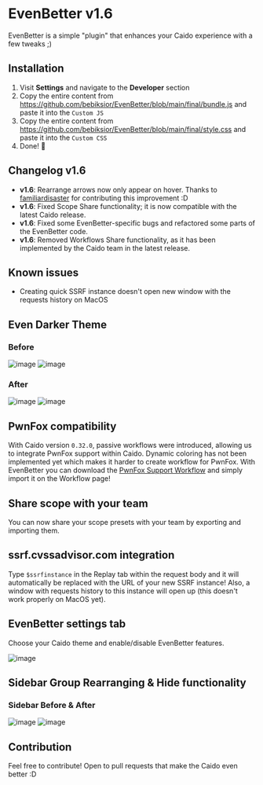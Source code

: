 # EvenBetter v1.6
EvenBetter is a simple "plugin" that enhances your Caido experience with a few tweaks ;)

## Installation
1. Visit **Settings** and navigate to the **Developer** section
2. Copy the entire content from https://github.com/bebiksior/EvenBetter/blob/main/final/bundle.js and paste it into the `Custom JS`
3. Copy the entire content from https://github.com/bebiksior/EvenBetter/blob/main/final/style.css and paste it into the `Custom CSS`
4. Done! 🎉

## Changelog v1.6
- **v1.6**: Rearrange arrows now only appear on hover. Thanks to [familiardisaster](https://github.com/familiardisaster) for contributing this improvement :D
- **v1.6**: Fixed Scope Share functionality; it is now compatible with the latest Caido release.
- **v1.6**: Fixed some EvenBetter-specific bugs and refactored some parts of the EvenBetter code.
- **v1.6**: Removed Workflows Share functionality, as it has been implemented by the Caido team in the latest release.

## Known issues
- Creating quick SSRF instance doesn't open new window with the requests history on MacOS

## Even Darker Theme

### Before
![image](https://github.com/bebiksior/EvenBetter/assets/71410238/efd7a8b7-797b-4093-b794-acb162a72a64)
![image](https://github.com/bebiksior/EvenBetter/assets/71410238/e98cc376-8e48-4e7a-8886-32ead2329386)

### After
![image](https://github.com/bebiksior/EvenBetter/assets/71410238/405d095e-338b-4796-b722-555d8eb73e92)
![image](https://github.com/bebiksior/EvenBetter/assets/71410238/1af01fdb-e789-49b3-b35a-96ea7d5c7585)

## PwnFox compatibility
With Caido version `0.32.0`, passive workflows were introduced, allowing us to integrate PwnFox support within Caido. Dynamic coloring has not been implemented yet which makes it harder to create workflow for PwnFox. With EvenBetter you can download the [PwnFox Support Workflow](https://github.com/bebiksior/EvenBetter/workflow/workflow-PwnFox_Support.json) and simply import it on the Workflow page!

## Share scope with your team
You can now share your scope presets with your team by exporting and importing them.


## ssrf.cvssadvisor.com integration
Type `$ssrfinstance` in the Replay tab within the request body and it will automatically be replaced with the URL of your new SSRF instance! Also, a window with requests history to this instance will open up (this doesn't work properly on MacOS yet).


## EvenBetter settings tab
Choose your Caido theme and enable/disable EvenBetter features.

![image](https://github.com/bebiksior/EvenBetter/assets/71410238/231d15aa-a50d-4507-b30f-c060fbb24adc)

## Sidebar Group Rearranging & Hide functionality 

### Sidebar Before & After
![image](https://github.com/bebiksior/EvenBetter/assets/71410238/a1859822-53be-4975-acb3-189132609188)
![image](https://github.com/bebiksior/EvenBetter/assets/71410238/bd48fad3-4b29-4a86-99d1-bb11655141cc)

## Contribution
Feel free to contribute! Open to pull requests that make the Caido even better :D
